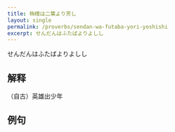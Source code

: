 ```yaml
---
title: 栴檀は二葉より芳し
layout: single
permalink: /proverbs/sendan-wa-futaba-yori-yoshishi
excerpt: せんだんはふたばよりよしし
---
```


せんだんはふたばよりよしし

## 解释

（自古）英雄出少年

## 例句

